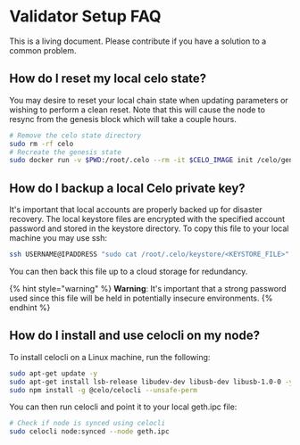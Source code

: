 # Validator Setup FAQ

This is a living document. Please contribute if you have a solution to a common problem.

## How do I reset my local celo state?
You may desire to reset your local chain state when updating parameters or wishing to perform a clean reset. Note that this will cause the node to resync from the genesis block which will take a couple hours.
```bash
# Remove the celo state directory
sudo rm -rf celo
# Recreate the genesis state
sudo docker run -v $PWD:/root/.celo --rm -it $CELO_IMAGE init /celo/genesis.json
```
## How do I backup a local Celo private key?
It's important that local accounts are properly backed up for disaster recovery. The local keystore files are encrypted with the specified account password and stored in the keystore directory. To copy this file to your local machine you may use ssh:

```bash
ssh USERNAME@IPADDRESS "sudo cat /root/.celo/keystore/<KEYSTORE_FILE>" > ./nodeIdentity
```

You can then back this file up to a cloud storage for redundancy.

{% hint style="warning" %}
**Warning**: It's important that a strong password used since this file will be held in potentially insecure environments.
{% endhint %}

## How do I install and use celocli on my node?

To install celocli on a Linux machine, run the following:
``` bash
sudo apt-get update -y
sudo apt-get install lsb-release libudev-dev libusb-dev libusb-1.0-0 -y
sudo npm install -g @celo/celocli --unsafe-perm
```

You can then run celocli and point it to your local geth.ipc file:
``` bash
# Check if node is synced using celocli
sudo celocli node:synced --node geth.ipc
```